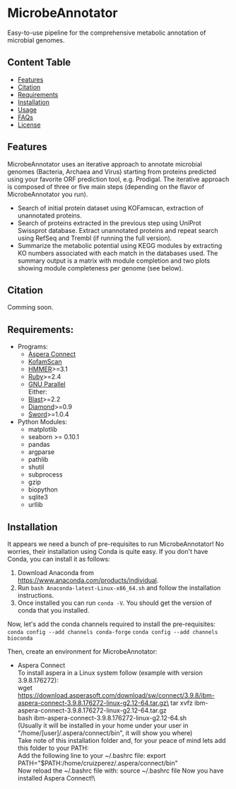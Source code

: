 # MicrobeAnnotator
Easy-to-use pipeline for the comprehensive metabolic annotation of microbial genomes.

## Content Table
  * [Features](#features)
  * [Citation](#citation)
  * [Requirements](#requirements)
  * [Installation](#installation)
  * [Usage](#usage)
  * [FAQs](#faqs)
  * [License](#license)

## Features
MicrobeAnnotator uses an iterative approach to annotate microbial genomes (Bacteria, Archaea and Virus) starting from proteins predicted using your favorite ORF prediction tool, e.g. Prodigal.
The iterative approach is composed of three or five main steps (depending on the flavor of MicrobeAnnotator you run).
- Search of initial protein dataset using KOFamscan, extraction of unannotated proteins.
- Search of proteins extracted in the previous step using UniProt Swissprot database. Extract unannotated proteins and repeat search using RefSeq and Trembl (if running the full version).
- Summarize the metabolic potential using KEGG modules by extracting KO numbers associated with each match in the databases used. The summary output is a matrix with module completion and two plots showing module completeness per genome (see below).

## Citation
Comming soon.

## Requirements:
- Programs:
   - [Aspera Connect](https://downloads.asperasoft.com/connect2/)
   - [KofamScan](https://github.com/takaram/kofam_scan)
   - [HMMER](http://hmmer.org/)>=3.1
   - [Ruby](https://www.ruby-lang.org/en/)>=2.4
   - [GNU Parallel](https://www.gnu.org/software/parallel/)\
Either:
   - [Blast](https://ftp.ncbi.nlm.nih.gov/blast/executables/blast+/LATEST/)>=2.2
   - [Diamond](https://github.com/bbuchfink/diamond)>=0.9
   - [Sword](https://github.com/rvaser/sword)>=1.0.4
- Python Modules:
   - matplotlib
   - seaborn >= 0.10.1
   - pandas
   - argparse
   - pathlib
   - shutil
   - subprocess
   - gzip
   - biopython
   - sqlite3
   - urllib

## Installation
It appears we need a bunch of pre-requisites to run MicrobeAnnotator! No worries, their installation using Conda is quite easy. If you don't have Conda, you can install it as follows:
1. Download Anaconda from https://www.anaconda.com/products/individual.
2. Run `bash Anaconda-latest-Linux-x86_64.sh` and follow the installation instructions.
3. Once installed you can run `conda -V`. You should get the version of conda that you installed.

Now, let's add the conda channels required to install the pre-requisites:
`conda config --add channels conda-forge`
`conda config --add channels bioconda`

Then, create an environment for MicrobeAnnotator:



- Aspera Connect\
    To install aspera in a Linux system follow (example with version 3.9.8.176272):\
    wget https://download.asperasoft.com/download/sw/connect/3.9.8/ibm-aspera-connect-3.9.8.176272-linux-g2.12-64.tar.gz\
    tar xvfz ibm-aspera-connect-3.9.8.176272-linux-g2.12-64.tar.gz\
    bash ibm-aspera-connect-3.9.8.176272-linux-g2.12-64.sh\
    (Usually it will be installed in your home under your user in "/home/[user]/.aspera/connect/bin", it will show you where)\
    Take note of this installation folder and, for your peace of mind lets add this folder to your PATH:\
    Add the following line to your ~/.bashrc file: export PATH="$PATH:/home/cruizperez/.aspera/connect/bin"\
    Now reload the ~/.bashrc file with: source ~/.bashrc file
    Now you have installed Aspera Connect!\
 
  
  
